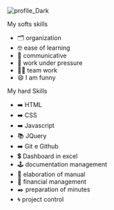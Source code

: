 ![profile_Dark](https://user-images.githubusercontent.com/78382773/116836983-08293480-ab9f-11eb-926a-cc1d0bce2d45.gif)


My softs skills

- 🗂️ organization
- 🤓 ease of learning
- 📢 communicative
- 👷 work under pressure
- 🤝🏽 team work
- 😄 I am funny

My hard Skills 

- ➡️  HTML
- ➡️  CSS
- ➡️ Javascript
- 📚 JQuery
- ➡️ Git e Github
- 💲 Dashboard in excel
- 🕹️ documentation management
- 📝 elaboration of manual
- 📓 financial management
- ✒️ preparation of minutes
- 🌀 project control
